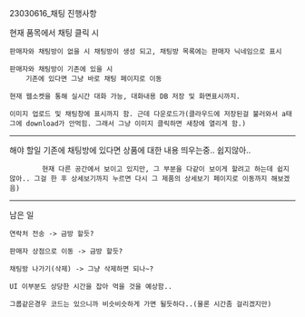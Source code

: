 23030616_채팅 진행사항


현재 품목에서 채팅 클릭 시

	판매자와 채팅방이 없을 시 채팅방이 생성 되고, 채팅방 목록에는 판매자 닉네임으로 표시

	판매자와 채팅방이 기존에 있을 시
		기존에 있다면 그냥 바로 채팅 페이지로 이동

	현재 웹소켓을 통해 실시간 대화 가능, 대화내용 DB 저장 및 화면표시까지.

 	이미지 업로드 및 채팅창에 표시까지 함. 근데 다운로드가(클라우드에 저장된걸 불러와서 a태그에 download가 안먹힘. 그래서 그냥 이미지 클릭하면 새창에 열리게 함.)

--------------------------------------------------------------------------------------------------------
해야 할일
		기존에 채팅방에 있다면 상품에 대한 내용 띄우는중.. 쉽지않아..

    		현재 다른 공간에서 보이고 있지만, 그 부분을 다같이 보이게 할려고 하는데 쉽지 않아.. 그걸 한 후 상세보기까지 누르면 다시 그 제품의 상세보기 페이지로 이동까지 해보겠음)
		
--------------------------------------------------------------------------------------------

남은 일
 
	연락처 전송 -> 금방 할듯?

	판매자 상점으로 이동 -> 금방 할듯?

	채팅방 나가기(삭제) -> 그냥 삭제하면 되나~?

 	UI 이부분도 상당한 시간을 잡아 먹을 것을 예상함..

  	그룹같은경우 코드는 있으니까 비슷비슷하게 가면 될듯하다..(물론 시간좀 걸리겠지만)
